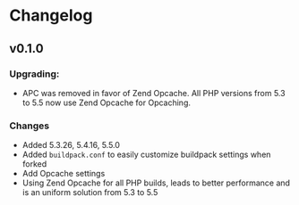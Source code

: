 # Changelog

## v0.1.0

### Upgrading:

* APC was removed in favor of Zend Opcache. All PHP versions from 5.3 to
  5.5 now use Zend Opcache for Opcaching.

### Changes

* Added 5.3.26, 5.4.16, 5.5.0
* Added `buildpack.conf` to easily customize buildpack settings when
  forked
* Add Opcache settings
* Using Zend Opcache for all PHP builds, leads to better performance and
  is an uniform solution from 5.3 to 5.5
